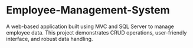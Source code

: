 # Employee-Management-System
A web-based application built using MVC and SQL Server to manage employee data. This project demonstrates CRUD operations, user-friendly interface, and robust data handling.
